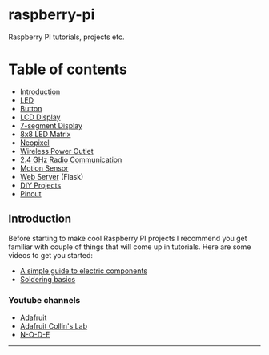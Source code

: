 # raspberry-pi
Raspberry PI tutorials, projects etc.

Table of contents
=================
* [Introduction](#introduction)
* [LED]
* [Button]
* [LCD Display]
* [7-segment Display]
* [8x8 LED Matrix]
* [Neopixel]
* [Wireless Power Outlet]
* [2.4 GHz Radio Communication]
* [Motion Sensor]
* [Web Server] (Flask)
* [DIY Projects]
* [Pinout]

## Introduction

Before starting to make cool Raspberry PI projects I recommend you get familiar with couple of things that will come up in tutorials. Here are some videos to get you started:

- [A simple guide to electric components](https://www.youtube.com/watch?v=6Maq5IyHSuc&t)
- [Soldering basics](https://www.youtube.com/watch?v=QKbJxytERvg)

### Youtube channels

- [Adafruit](https://www.youtube.com/user/adafruit)
- [Adafruit Collin's Lab](https://www.youtube.com/playlist?list=PLjF7R1fz_OOU08_hRcayfVZSmTpBCGJbL)
- [N-O-D-E](https://www.youtube.com/channel/UCvrLvII5oxSWEMEkszrxXEA)

-------------------------------
[LED]: https://github.com/kbsezginel/raspberry-pi/tree/master/tutorials/LED
[Button]: https://github.com/kbsezginel/raspberry-pi/tree/master/tutorials/Button
[LCD Display]: https://github.com/kbsezginel/raspberry-pi/tree/master/tutorials/LCD-display
[7-segment Display]: https://github.com/kbsezginel/raspberry-pi/tree/master/tutorials/7-segment-display
[8x8 LED Matrix]: https://github.com/kbsezginel/raspberry-pi/tree/master/tutorials/8x8-led-matrix
[Wireless Power Outlet]: https://github.com/kbsezginel/raspberry-pi/tree/master/tutorials/wireless-power-outlet
[Web Server]: https://github.com/kbsezginel/raspberry-pi/tree/master/tutorials/web-server
[Neopixel]: https://github.com/kbsezginel/raspberry-pi/tree/master/tutorials/Neopixel
[DIY Projects]: https://github.com/kbsezginel/raspberry-pi/tree/master/DIY-projects
[2.4 GHz Radio Communication]: https://github.com/kbsezginel/raspberry-pi/tree/master/tutorials/RF24
[Motion Sensor]: https://github.com/kbsezginel/raspberry-pi/tree/master/tutorials/PIR-motion-sensor
[Pinout]: https://github.com/kbsezginel/raspberry-pi/tree/master/tutorials/pinout
